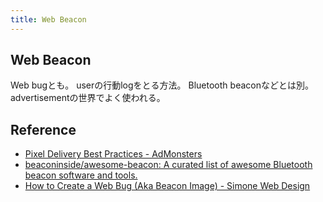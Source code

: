 ```yaml
---
title: Web Beacon
---
```


## Web Beacon
Web bugとも。
userの行動logをとる方法。
Bluetooth beaconなどとは別。
advertisementの世界でよく使われる。


## Reference
* [Pixel Delivery Best Practices - AdMonsters](https://www.admonsters.com/pixel-delivery-best-practices/)
* [beaconinside/awesome-beacon: A curated list of awesome Bluetooth beacon software and tools.](https://github.com/beaconinside/awesome-beacon)
* [How to Create a Web Bug (Aka Beacon Image) - Simone Web Design](https://www.simonewebdesign.it/how-to-create-web-bug-aka-beacon-image/)

